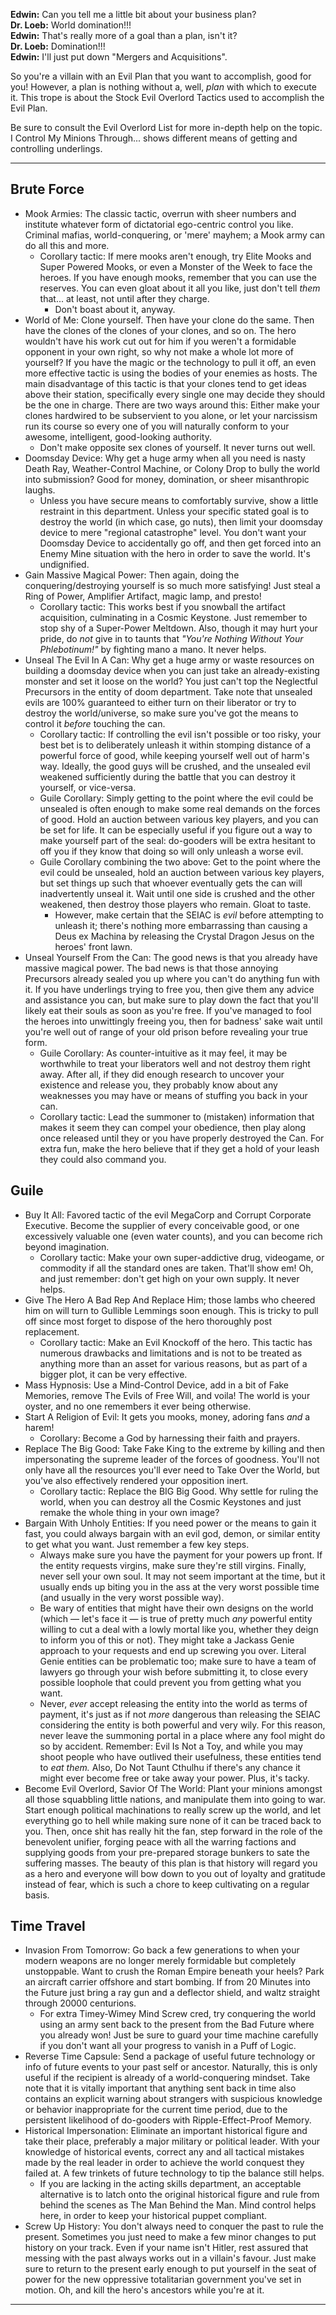 **Edwin:** Can you tell me a little bit about your business plan?  
**Dr. Loeb:** World domination!!!  
**Edwin:** That's really more of a goal than a plan, isn't it?  
**Dr. Loeb:** Domination!!!  
**Edwin:** I'll just put down "Mergers and Acquisitions".

So you're a villain with an Evil Plan that you want to accomplish, good for you! However, a plan is nothing without a, well, _plan_ with which to execute it. This trope is about the Stock Evil Overlord Tactics used to accomplish the Evil Plan.

Be sure to consult the Evil Overlord List for more in-depth help on the topic. I Control My Minions Through... shows different means of getting and controlling underlings.

___

## Brute Force

-   Mook Armies: The classic tactic, overrun with sheer numbers and institute whatever form of dictatorial ego-centric control you like. Criminal mafias, world-conquering, or 'mere' mayhem; a Mook army can do all this and more.
    -   Corollary tactic: If mere mooks aren't enough, try Elite Mooks and Super Powered Mooks, or even a Monster of the Week to face the heroes. If you have enough mooks, remember that you can use the reserves. You can even gloat about it all you like, just don't tell _them_ that... at least, not until after they charge.
        -   Don't boast about it, anyway.
-   World of Me: Clone yourself. Then have your clone do the same. Then have the clones of the clones of your clones, and so on. The hero wouldn't have his work cut out for him if you weren't a formidable opponent in your own right, so why not make a whole lot more of yourself? If you have the magic or the technology to pull it off, an even more effective tactic is using the bodies of your enemies as hosts. The main disadvantage of this tactic is that your clones tend to get ideas above their station, specifically every single one may decide they should be the one in charge. There are two ways around this: Either make your clones hardwired to be subservient to you alone, or let your narcissism run its course so every one of you will naturally conform to your awesome, intelligent, good-looking authority.
    -   Don't make opposite sex clones of yourself. It never turns out well.
-   Doomsday Device: Why get a huge army when all you need is nasty Death Ray, Weather-Control Machine, or Colony Drop to bully the world into submission? Good for money, domination, or sheer misanthropic laughs.
    -   Unless you have secure means to comfortably survive, show a little restraint in this department. Unless your specific stated goal is to destroy the world (in which case, go nuts), then limit your doomsday device to mere "regional catastrophe" level. You don't want your Doomsday Device to accidentally go off, and then get forced into an Enemy Mine situation with the hero in order to save the world. It's undignified.
-   Gain Massive Magical Power: Then again, doing the conquering/destroying yourself is so much more satisfying! Just steal a Ring of Power, Amplifier Artifact, magic lamp, and presto!
    -   Corollary tactic: This works best if you snowball the artifact acquisition, culminating in a Cosmic Keystone. Just remember to stop shy of a Super-Power Meltdown. Also, though it may hurt your pride, do _not_ give in to taunts that _"You're Nothing Without Your Phlebotinum!"_ by fighting mano a mano. It never helps.
-   Unseal The Evil In A Can: Why get a huge army or waste resources on building a doomsday device when you can just take an already-existing monster and set it loose on the world? You just can't top the Neglectful Precursors in the entity of doom department. Take note that unsealed evils are 100% guaranteed to either turn on their liberator or try to destroy the world/universe, so make sure you've got the means to control it _before_ touching the can.
    -   Corollary tactic: If controlling the evil isn't possible or too risky, your best bet is to deliberately unleash it within stomping distance of a powerful force of good, while keeping yourself well out of harm's way. Ideally, the good guys will be crushed, and the unsealed evil weakened sufficiently during the battle that you can destroy it yourself, or vice-versa.
    -   Guile Corollary: Simply getting to the point where the evil could be unsealed is often enough to make some real demands on the forces of good. Hold an auction between various key players, and you can be set for life. It can be especially useful if you figure out a way to make yourself part of the seal: do-gooders will be extra hesitant to off you if they know that doing so will only unleash a worse evil.
    -   Guile Corollary combining the two above: Get to the point where the evil could be unsealed, hold an auction between various key players, but set things up such that whoever eventually gets the can will inadvertently unseal it. Wait until one side is crushed and the other weakened, then destroy those players who remain. Gloat to taste.
        -   However, make certain that the SEIAC is _evil_ before attempting to unleash it; there's nothing more embarrassing than causing a Deus ex Machina by releasing the Crystal Dragon Jesus on the heroes' front lawn.
-   Unseal Yourself From the Can: The good news is that you already have massive magical power. The bad news is that those annoying Precursors already sealed you up where you can't do anything fun with it. If you have underlings trying to free you, then give them any advice and assistance you can, but make sure to play down the fact that you'll likely eat their souls as soon as you're free. If you've managed to fool the heroes into unwittingly freeing you, then for badness' sake wait until you're well out of range of your old prison before revealing your true form.
    -   Guile Corollary: As counter-intuitive as it may feel, it may be worthwhile to treat your liberators well and not destroy them right away. After all, if they did enough research to uncover your existence and release you, they probably know about any weaknesses you may have or means of stuffing you back in your can.
    -   Corollary tactic: Lead the summoner to (mistaken) information that makes it seem they can compel your obedience, then play along once released until they or you have properly destroyed the Can. For extra fun, make the hero believe that if they get a hold of your leash they could also command you.

## Guile

-   Buy It All: Favored tactic of the evil MegaCorp and Corrupt Corporate Executive. Become the supplier of every conceivable good, or one excessively valuable one (even water counts), and you can become rich beyond imagination.
    -   Corollary tactic: Make your own super-addictive drug, videogame, or commodity if all the standard ones are taken. That'll show em! Oh, and just remember: don't get high on your own supply. It never helps.
-   Give The Hero A Bad Rep And Replace Him; those lambs who cheered him on will turn to Gullible Lemmings soon enough. This is tricky to pull off since most forget to dispose of the hero thoroughly post replacement.
    -   Corollary tactic: Make an Evil Knockoff of the hero. This tactic has numerous drawbacks and limitations and is not to be treated as anything more than an asset for various reasons, but as part of a bigger plot, it can be very effective.
-   Mass Hypnosis: Use a Mind-Control Device, add in a bit of Fake Memories, remove The Evils of Free Will, and voila! The world is your oyster, and no one remembers it ever being otherwise.
-   Start A Religion of Evil: It gets you mooks, money, adoring fans _and_ a harem!
    -   Corollary: Become a God by harnessing their faith and prayers.
-   Replace The Big Good: Take Fake King to the extreme by killing and then impersonating the supreme leader of the forces of goodness. You'll not only have all the resources you'll ever need to Take Over the World, but you've also effectively rendered your opposition inert.
    -   Corollary tactic: Replace the BIG Big Good. Why settle for ruling the world, when you can destroy all the Cosmic Keystones and just remake the whole thing in your own image?
-   Bargain With Unholy Entities: If you need power or the means to gain it fast, you could always bargain with an evil god, demon, or similar entity to get what you want. Just remember a few key steps.
    -   Always make sure you have the payment for your powers up front. If the entity requests virgins, make sure they're still virgins. Finally, never sell your own soul. It may not seem important at the time, but it usually ends up biting you in the ass at the very worst possible time (and usually in the very worst possible way).
    -   Be wary of entities that might have their own designs on the world (which — let's face it — is true of pretty much _any_ powerful entity willing to cut a deal with a lowly mortal like you, whether they deign to inform you of this or not). They might take a Jackass Genie approach to your requests and end up screwing you over. Literal Genie entities can be problematic too; make sure to have a team of lawyers go through your wish before submitting it, to close every possible loophole that could prevent you from getting what you want.
    -   Never, _ever_ accept releasing the entity into the world as terms of payment, it's just as if not _more_ dangerous than releasing the SEIAC considering the entity is both powerful and very wily. For this reason, never leave the summoning portal in a place where any fool might do so by accident. Remember: Evil Is Not a Toy, and while you may shoot people who have outlived their usefulness, these entities tend to _eat them._ Also, Do Not Taunt Cthulhu if there's any chance it might ever become free or take away your power. Plus, it's tacky.
-   Become Evil Overlord, Savior Of The World: Plant your minions amongst all those squabbling little nations, and manipulate them into going to war. Start enough political machinations to really screw up the world, and let everything go to hell while making sure none of it can be traced back to you. Then, once shit has really hit the fan, step forward in the role of the benevolent unifier, forging peace with all the warring factions and supplying goods from your pre-prepared storage bunkers to sate the suffering masses. The beauty of this plan is that history will regard you as a hero and everyone will bow down to you out of loyalty and gratitude instead of fear, which is such a chore to keep cultivating on a regular basis.

## Time Travel

-   Invasion From Tomorrow: Go back a few generations to when your modern weapons are no longer merely formidable but completely unstoppable. Want to crush the Roman Empire beneath your heels? Park an aircraft carrier offshore and start bombing. If from 20 Minutes into the Future just bring a ray gun and a deflector shield, and waltz straight through 20000 centurions.
    -   For extra Timey-Wimey Mind Screw cred, try conquering the world using an army sent back to the present from the Bad Future where you already won! Just be sure to guard your time machine carefully if you don't want all your progress to vanish in a Puff of Logic.
-   Reverse Time Capsule: Send a package of useful future technology or info of future events to your past self or ancestor. Naturally, this is only useful if the recipient is already of a world-conquering mindset. Take note that it is vitally important that anything sent back in time also contains an explicit warning about strangers with suspicious knowledge or behavior inappropriate for the current time period, due to the persistent likelihood of do-gooders with Ripple-Effect-Proof Memory.
-   Historical Impersonation: Eliminate an important historical figure and take their place, preferably a major military or political leader. With your knowledge of historical events, correct any and all tactical mistakes made by the real leader in order to achieve the world conquest they failed at. A few trinkets of future technology to tip the balance still helps.
    -   If you are lacking in the acting skills department, an acceptable alternative is to latch onto the original historical figure and rule from behind the scenes as The Man Behind the Man. Mind control helps here, in order to keep your historical puppet compliant.
-   Screw Up History: You don't always need to conquer the past to rule the present. Sometimes you just need to make a few minor changes to put history on your track. Even if your name isn't Hitler, rest assured that messing with the past always works out in a villain's favour. Just make sure to return to the present early enough to put yourself in the seat of power for the new oppressive totalitarian government you've set in motion. Oh, and kill the hero's ancestors while you're at it.

___